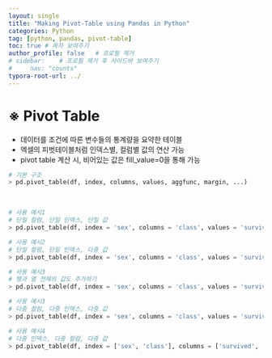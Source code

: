 ```yaml
---
layout: single
title: "Making Pivot-Table using Pandas in Python"
categories: Python
tag: [python, pandas, pivot-table]
toc: true # 목차 보여주기
author_profile: false   # 프로필 제거
# sidebar:    # 프로필 제거 후 사이드바 보여주기
#     nav: "counts"
typora-root-url: ../
---
```


# ※ Pivot Table
- 데이터를 조건에 따른 변수들의 통계량을 요약한 테이블
- 엑셀의 피벗테이블처럼 인덱스별, 컬럼별 값의 연산 가능
- pivot table 계산 시, 비어있는 값은 fill_value=0을 통해 가능

```py
# 기본 구조
> pd.pivot_table(df, index, columns, values, aggfunc, margin, ...)
```

<br>

```py
# 사용 예시1
# 단일 컬럼, 단일 인덱스, 단일 값
> pd.pivot_table(df, index = 'sex', columns = 'class', values = 'survived', aggfunc = 'mean')

# 사용 예시2
# 단일 컬럼, 단일 인덱스, 다중 값
> pd.pivot_table(df, index = 'sex', columns = 'class', values = 'survived', aggfunc = ['mean', 'min', 'max'])

# 사용 예시3
# 행과 열 전체의 값도 추가하기
> pd.pivot_table(df, index = 'sex', columns = 'class', values = 'survived', aggfunc = 'mean', margins = True)

# 사용 예시3
# 다중 컬럼, 다중 인덱스, 다중 값
> pd.pivot_table(df, index = 'sex', columns = 'class', values = 'survived', aggfunc = 'mean', margins = True)

# 사용 예시4
# 다중 인덱스, 다중 컬럼, 다중 값
> pd.pivot_table(df, index = ['sex', 'class'], columns = ['survived', 'embarked'], values = 'age', aggfunc = ['mean', 'max', 'min'])
```